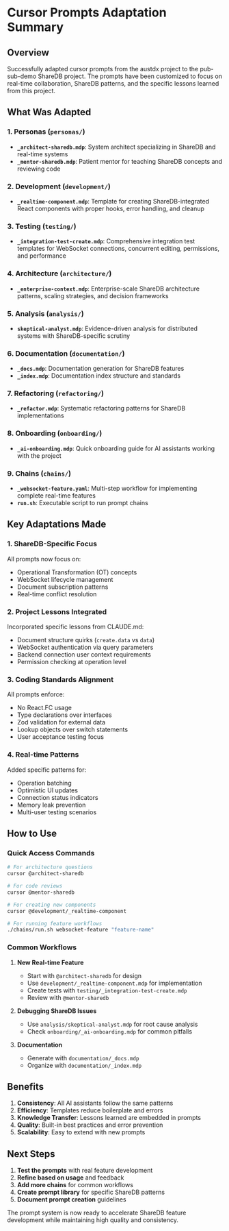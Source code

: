 # Cursor Prompts Adaptation Summary

## Overview

Successfully adapted cursor prompts from the austdx project to the pub-sub-demo ShareDB project. The prompts have been customized to focus on real-time collaboration, ShareDB patterns, and the specific lessons learned from this project.

## What Was Adapted

### 1. **Personas** (`personas/`)
- **`_architect-sharedb.mdp`**: System architect specializing in ShareDB and real-time systems
- **`_mentor-sharedb.mdp`**: Patient mentor for teaching ShareDB concepts and reviewing code

### 2. **Development** (`development/`)
- **`_realtime-component.mdp`**: Template for creating ShareDB-integrated React components with proper hooks, error handling, and cleanup

### 3. **Testing** (`testing/`)
- **`_integration-test-create.mdp`**: Comprehensive integration test templates for WebSocket connections, concurrent editing, permissions, and performance

### 4. **Architecture** (`architecture/`)
- **`_enterprise-context.mdp`**: Enterprise-scale ShareDB architecture patterns, scaling strategies, and decision frameworks

### 5. **Analysis** (`analysis/`)
- **`skeptical-analyst.mdp`**: Evidence-driven analysis for distributed systems with ShareDB-specific scrutiny

### 6. **Documentation** (`documentation/`)
- **`_docs.mdp`**: Documentation generation for ShareDB features
- **`_index.mdp`**: Documentation index structure and standards

### 7. **Refactoring** (`refactoring/`)
- **`_refactor.mdp`**: Systematic refactoring patterns for ShareDB implementations

### 8. **Onboarding** (`onboarding/`)
- **`_ai-onboarding.mdp`**: Quick onboarding guide for AI assistants working with the project

### 9. **Chains** (`chains/`)
- **`_websocket-feature.yaml`**: Multi-step workflow for implementing complete real-time features
- **`run.sh`**: Executable script to run prompt chains

## Key Adaptations Made

### 1. **ShareDB-Specific Focus**
All prompts now focus on:
- Operational Transformation (OT) concepts
- WebSocket lifecycle management
- Document subscription patterns
- Real-time conflict resolution

### 2. **Project Lessons Integrated**
Incorporated specific lessons from CLAUDE.md:
- Document structure quirks (`create.data` vs `data`)
- WebSocket authentication via query parameters
- Backend connection user context requirements
- Permission checking at operation level

### 3. **Coding Standards Alignment**
All prompts enforce:
- No React.FC usage
- Type declarations over interfaces
- Zod validation for external data
- Lookup objects over switch statements
- User acceptance testing focus

### 4. **Real-time Patterns**
Added specific patterns for:
- Operation batching
- Optimistic UI updates
- Connection status indicators
- Memory leak prevention
- Multi-user testing scenarios

## How to Use

### Quick Access Commands
```bash
# For architecture questions
cursor @architect-sharedb

# For code reviews
cursor @mentor-sharedb

# For creating new components
cursor @development/_realtime-component

# For running feature workflows
./chains/run.sh websocket-feature "feature-name"
```

### Common Workflows

1. **New Real-time Feature**
   - Start with `@architect-sharedb` for design
   - Use `development/_realtime-component.mdp` for implementation
   - Create tests with `testing/_integration-test-create.mdp`
   - Review with `@mentor-sharedb`

2. **Debugging ShareDB Issues**
   - Use `analysis/skeptical-analyst.mdp` for root cause analysis
   - Check `onboarding/_ai-onboarding.mdp` for common pitfalls

3. **Documentation**
   - Generate with `documentation/_docs.mdp`
   - Organize with `documentation/_index.mdp`

## Benefits

1. **Consistency**: All AI assistants follow the same patterns
2. **Efficiency**: Templates reduce boilerplate and errors
3. **Knowledge Transfer**: Lessons learned are embedded in prompts
4. **Quality**: Built-in best practices and error prevention
5. **Scalability**: Easy to extend with new prompts

## Next Steps

1. **Test the prompts** with real feature development
2. **Refine based on usage** and feedback
3. **Add more chains** for common workflows
4. **Create prompt library** for specific ShareDB patterns
5. **Document prompt creation** guidelines

The prompt system is now ready to accelerate ShareDB feature development while maintaining high quality and consistency.

